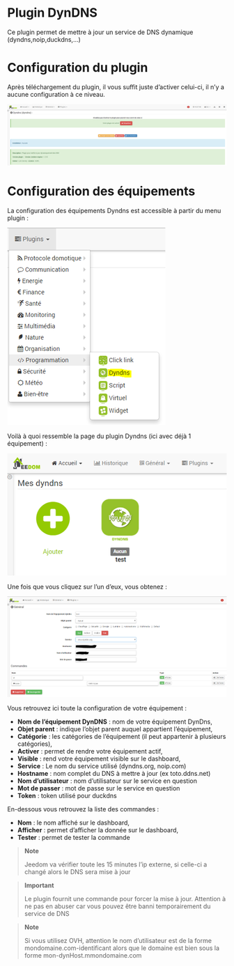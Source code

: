 # Plugin DynDNS

Ce plugin permet de mettre à jour un service de DNS dynamique (dyndns,noip,duckdns,…)

# Configuration du plugin 

Après téléchargement du plugin, il vous suffit juste d’activer celui-ci, il n’y a aucune configuration à ce niveau.

![dyndns](../images/dyndns.PNG)

# Configuration des équipements 

La configuration des équipements Dyndns est accessible à partir du menu plugin :

![dyndns2](../images/dyndns2.PNG)

Voilà à quoi ressemble la page du plugin Dyndns (ici avec déjà 1 équipement) :

![dyndns3](../images/dyndns3.PNG)

Une fois que vous cliquez sur l’un d’eux, vous obtenez :

![dyndns4](../images/dyndns4.PNG)

Vous retrouvez ici toute la configuration de votre équipement :

-   **Nom de l’équipement DynDNS** : nom de votre équipement DynDns,
-   **Objet parent** : indique l’objet parent auquel appartient l’équipement,
-   **Catégorie** : les catégories de l’équipement (il peut appartenir à plusieurs catégories),
-   **Activer** : permet de rendre votre équipement actif,
-   **Visible** : rend votre équipement visible sur le dashboard,
-   **Service** : Le nom du service utilisé (dyndns.org, noip.com)
-   **Hostname** : nom complet du DNS à mettre à jour (ex toto.ddns.net)
-   **Nom d’utilisateur** : nom d’utilisateur sur le service en question
-   **Mot de passer** : mot de passe sur le service en question
-   **Token** : token utilisé pour duckdns

En-dessous vous retrouvez la liste des commandes :

-   **Nom** : le nom affiché sur le dashboard,
-   **Afficher** : permet d’afficher la donnée sur le dashboard,
-   **Tester** : permet de tester la commande

> **Note**
>
> Jeedom va vérifier toute les 15 minutes l’ip externe, si celle-ci a changé alors le DNS sera mise à jour

> **Important**
>
> Le plugin fournit une commande pour forcer la mise à jour. Attention à ne pas en abuser car vous pouvez être banni temporairement du service de DNS

> **Note**
>
> Si vous utilisez OVH, attention le nom d’utilisateur est de la forme mondomaine.com-identificant alors que le domaine est bien sous la forme mon-dynHost.mmondomaine.com
